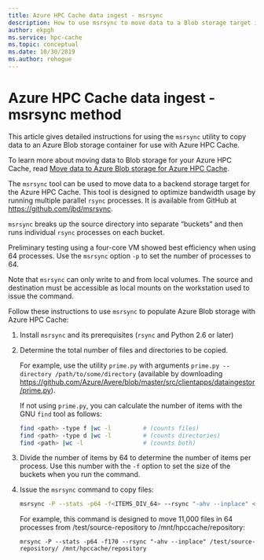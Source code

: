 ```yaml
---
title: Azure HPC Cache data ingest - msrsync
description: How to use msrsync to move data to a Blob storage target in Azure HPC Cache
author: ekpgh
ms.service: hpc-cache
ms.topic: conceptual
ms.date: 10/30/2019
ms.author: rohogue
---
```


# Azure HPC Cache data ingest - msrsync method

This article gives detailed instructions for using the ``msrsync`` utility to copy data to an Azure Blob storage container for use with Azure HPC Cache.

To learn more about moving data to Blob storage for your Azure HPC Cache, read [Move data to Azure Blob storage for Azure HPC Cache](hpc-cache-ingest.md).

The ``msrsync`` tool can be used to move data to a backend storage target for the Azure HPC Cache. This tool is designed to optimize bandwidth usage by running multiple parallel ``rsync`` processes. It is available from GitHub at https://github.com/jbd/msrsync.

``msrsync`` breaks up the source directory into separate “buckets” and then runs individual ``rsync`` processes on each bucket.

Preliminary testing using a four-core VM showed best efficiency when using 64 processes. Use the ``msrsync`` option ``-p`` to set the number of processes to 64.

Note that ``msrsync`` can only write to and from local volumes. The source and destination must be accessible as local mounts on the workstation used to issue the command.

Follow these instructions to use ``msrsync`` to populate Azure Blob storage with Azure HPC Cache:

1. Install ``msrsync`` and its prerequisites (``rsync`` and Python 2.6 or later)
1. Determine the total number of files and directories to be copied.

   For example, use the utility ``prime.py`` with arguments ```prime.py --directory /path/to/some/directory``` (available by downloading <https://github.com/Azure/Avere/blob/master/src/clientapps/dataingestor/prime.py>).

   If not using ``prime.py``, you can calculate the number of items with the GNU ``find`` tool as follows:

   ```bash
   find <path> -type f |wc -l         # (counts files)
   find <path> -type d |wc -l         # (counts directories)
   find <path> |wc -l                 # (counts both)
   ```

1. Divide the number of items by 64 to determine the number of items per process. Use this number with the ``-f`` option to set the size of the buckets when you run the command.

1. Issue the ``msrsync`` command to copy files:

   ```bash
   msrsync -P --stats -p64 -f<ITEMS_DIV_64> --rsync "-ahv --inplace" <SOURCE_PATH> <DESTINATION_PATH>
   ```

   For example, this command is designed to move 11,000 files in 64 processes from /test/source-repository to /mnt/hpccache/repository:

   ``mrsync -P --stats -p64 -f170 --rsync "-ahv --inplace" /test/source-repository/ /mnt/hpccache/repository``
